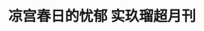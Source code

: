 ---
logo: images/official_book/实玖瑠超月刊.jpg
title: 凉宫春日的忧郁 实玖瑠超月刊
subTitle: 暂无资源，如果你拥有该资源，可点击此处向我们提交反馈

category: 公式书

hasResource: false
---